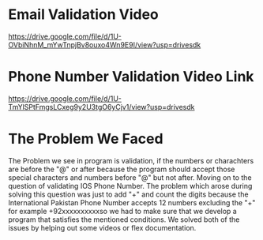 # Email Validation Video  #
https://drive.google.com/file/d/1U-OVbiNhnM_mYwTnpjBv8ouxo4Wn9E9I/view?usp=drivesdk

# Phone Number Validation Video Link #
https://drive.google.com/file/d/1U-TmYlSPtFmgsLCxeg9y2U3tgO6yCjv1/view?usp=drivesdk

# The Problem We Faced #
The Problem we see in program is validation, if the numbers or charachters are before the "@" or after because the program should accept those special characters and numbers before "@" but not after.
Moving on to the question of validating IOS Phone Number. The problem which arose during solving this question was just to add "+" and count the digits because the International Pakistan Phone Number accepts 12 numbers excluding the "+" for example +92xxxxxxxxxxso we had to make sure that we develop a program that satisfies the mentioned conditions.
We solved both of the issues by helping out some videos or flex documentation.
